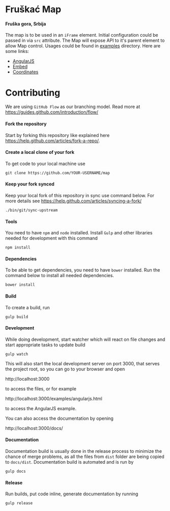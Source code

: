 # Fruškać Map

#### Fruška gora, Srbija
The map is to be used in an `iFrame` element. Initial configuration could be passed in via `src` attribute. The Map will expose API to it's parent element to allow Map control. Usages could be found in [examples](https://github.com/fruskac/map/tree/master/examples) directory. Here are some links:
* [AngularJS](./examples/angularjs.html)
* [Embed](./examples/embeded.html)
* [Coordinates](./examples/coordinates.html)

# Contributing

We are using `GitHub Flow` as our branching model. Read more at https://guides.github.com/introduction/flow/

#### Fork the repository

Start by forking this repository like explained here https://help.github.com/articles/fork-a-repo/. 

#### Create a local clone of your fork

To get code to your local machine use
```
git clone https://github.com/YOUR-USERNAME/map
```

#### Keep your fork synced

Keep your local fork of this repository in sync use command below. For more details see https://help.github.com/articles/syncing-a-fork/
```
./bin/git/sync-upstream
```

#### Tools
You need to have `npm` and `node` installed. Install `Gulp` and other libraries needed for development with this command
```
npm install
```

#### Dependencies
To be able to get dependencies, you need to have `bower` installed. Run the command below to install all needed dependencies.
```
bower install
```

#### Build
To create a build, run
```
gulp build
```

#### Development
While doing development, start watcher which will react on file changes and start appropriate tasks to update build
```
gulp watch
```

This will also start the local development server on port 3000, that serves the project root, so you can go to your browser and open 

http://localhost:3000
 
to access the files, or for example 

http://localhost:3000/examples/angularjs.html
 
to access the AngularJS example.
 
You can also access the documentation by opening 

http://localhost:3000/docs/

#### Documentation
Documentation build is usually done in the release process to minimize the chance of merge problems, as all the files 
from `dist` folder are being copied to `docs/dist`. Documentation build is automated and is run by
```
gulp docs
```

#### Release

Run builds, put code inline, generate documentation by running
```
gulp release
```
